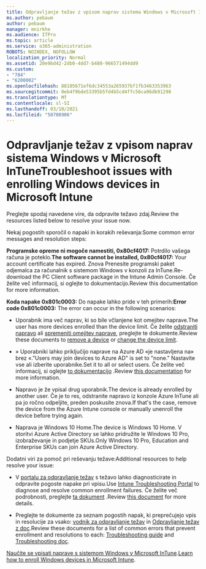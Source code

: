 ```yaml
---
title: Odpravljanje težav z vpisom naprav sistema Windows v Microsoft InTune
ms.author: pebaum
author: pebaum
manager: mnirkhe
ms.audience: ITPro
ms.topic: article
ms.service: o365-administration
ROBOTS: NOINDEX, NOFOLLOW
localization_priority: Normal
ms.assetid: 20e9bd42-2db0-4dd7-b480-966571494dd9
ms.custom:
- "784"
- "6200002"
ms.openlocfilehash: 88105671ef6dc34553a265937bf1fb3463353963
ms.sourcegitcommit: 0eb4f9bde53395b5fd4b5cd4ffc56ca96db91298
ms.translationtype: MT
ms.contentlocale: sl-SI
ms.lasthandoff: 03/10/2021
ms.locfileid: "50708906"
---
```

# <a name="troubleshoot-issues-with-enrolling-windows-devices-in-microsoft-intune"></a><span data-ttu-id="2fc12-102">Odpravljanje težav z vpisom naprav sistema Windows v Microsoft InTune</span><span class="sxs-lookup"><span data-stu-id="2fc12-102">Troubleshoot issues with enrolling Windows devices in Microsoft Intune</span></span>

<span data-ttu-id="2fc12-103">Preglejte spodaj navedene vire, da odpravite težavo zdaj.</span><span class="sxs-lookup"><span data-stu-id="2fc12-103">Review the resources listed below to resolve your issue now.</span></span>
  
<span data-ttu-id="2fc12-104">Nekaj pogostih sporočil o napaki in korakih reševanja:</span><span class="sxs-lookup"><span data-stu-id="2fc12-104">Some common error messages and resolution steps:</span></span>
  
 <span data-ttu-id="2fc12-105">**Programske opreme ni mogoče namestiti, 0x80cf4017:** Potrdilo vašega računa je poteklo.</span><span class="sxs-lookup"><span data-stu-id="2fc12-105">**The software cannot be installed, 0x80cf4017:** Your account certificate has expired.</span></span> <span data-ttu-id="2fc12-106">Znova Prenesite programski paket odjemalca za računalnik s sistemom Windows v konzoli za InTune.</span><span class="sxs-lookup"><span data-stu-id="2fc12-106">Re-download the PC Client software package in the Intune Admin Console.</span></span> <span data-ttu-id="2fc12-107">Če želite več informacij, si oglejte to dokumentacijo.</span><span class="sxs-lookup"><span data-stu-id="2fc12-107">Review this documentation for more information.</span></span>
  
 <span data-ttu-id="2fc12-108">**Koda napake 0x801c0003:** Do napake lahko pride v teh primerih:</span><span class="sxs-lookup"><span data-stu-id="2fc12-108">**Error code 0x801c0003:** The error can occur in the following scenarios:</span></span>
  
-  <span data-ttu-id="2fc12-109">Uporabnik ima več naprav, ki so bile včlanjene kot omejitev naprave.</span><span class="sxs-lookup"><span data-stu-id="2fc12-109">The user has more devices enrolled than the device limit.</span></span> <span data-ttu-id="2fc12-110">Če želite [odstraniti napravo](https://docs.microsoft.com/intune/devices-wipe) ali [spremeniti omejitev naprave](https://docs.microsoft.com/intune/enrollment-restrictions-set#set-device-limit-restrictions), preglejte te dokumente.</span><span class="sxs-lookup"><span data-stu-id="2fc12-110">Review these documents to [remove a device](https://docs.microsoft.com/intune/devices-wipe) or [change the device limit](https://docs.microsoft.com/intune/enrollment-restrictions-set#set-device-limit-restrictions).</span></span>

-  <span data-ttu-id="2fc12-111">» Uporabniki lahko priključijo naprave na Azure AD «je nastavljena na» brez «.</span><span class="sxs-lookup"><span data-stu-id="2fc12-111">"Users may join devices to Azure AD" is set to "none."</span></span> <span data-ttu-id="2fc12-112">Nastavite vse ali izberite uporabnike.</span><span class="sxs-lookup"><span data-stu-id="2fc12-112">Set it to all or select users.</span></span> <span data-ttu-id="2fc12-113">Če želite več informacij, si oglejte [to dokumentacijo](https://docs.microsoft.com/azure/active-directory/device-management-azure-portal#configure-device-settings) .</span><span class="sxs-lookup"><span data-stu-id="2fc12-113">Review [this documentation](https://docs.microsoft.com/azure/active-directory/device-management-azure-portal#configure-device-settings) for more information.</span></span>

-  <span data-ttu-id="2fc12-114">Napravo je že vpisal drug uporabnik.</span><span class="sxs-lookup"><span data-stu-id="2fc12-114">The device is already enrolled by another user.</span></span> <span data-ttu-id="2fc12-115">Če je to res, odstranite napravo iz konzole Azure InTune ali pa jo ročno odpeljite, preden poskusite znova.</span><span class="sxs-lookup"><span data-stu-id="2fc12-115">If that's the case, remove the device from the Azure Intune console or manually unenroll the device before trying again.</span></span>

-  <span data-ttu-id="2fc12-116">Naprava je Windows 10 Home.</span><span class="sxs-lookup"><span data-stu-id="2fc12-116">The device is Windows 10 Home.</span></span> <span data-ttu-id="2fc12-117">V storitvi Azure Active Directory se lahko pridružite le Windows 10 Pro, izobraževanje in podjetje SKUs.</span><span class="sxs-lookup"><span data-stu-id="2fc12-117">Only Windows 10 Pro, Education and Enterprise SKUs can join Azure Active Directory.</span></span>

<span data-ttu-id="2fc12-118">Dodatni viri za pomoč pri reševanju težave:</span><span class="sxs-lookup"><span data-stu-id="2fc12-118">Additional resources to help resolve your issue:</span></span>
  
-  <span data-ttu-id="2fc12-119">V [portalu za odpravljanje težav](https://devicemanagement.microsoft.com/#blade/Microsoft_Intune_DeviceSettings/TroubleshootBlade) s težavo lahko diagnosticirate in odpravite pogoste napake pri vpisu.</span><span class="sxs-lookup"><span data-stu-id="2fc12-119">Use [Intune Troubleshooting Portal](https://devicemanagement.microsoft.com/#blade/Microsoft_Intune_DeviceSettings/TroubleshootBlade) to diagnose and resolve common enrollment failures.</span></span> <span data-ttu-id="2fc12-120">Če želite več podrobnosti, preglejte [ta dokument](https://docs.microsoft.com/intune/help-desk-operators) .</span><span class="sxs-lookup"><span data-stu-id="2fc12-120">Review [this document](https://docs.microsoft.com/intune/help-desk-operators) for more details.</span></span>

-  <span data-ttu-id="2fc12-121">Preglejte te dokumente za seznam pogostih napak, ki preprečujejo vpis in resolucije za vsako: [vodnik za odpravljanje težav](https://support.microsoft.com/help/4089533/troubleshooting-windows-device-enrollment-problems-in-microsoft-intune) in [Odpravljanje težav z doc](https://docs.microsoft.com/troubleshoot/mem/intune/troubleshoot-device-enrollment-in-intune).</span><span class="sxs-lookup"><span data-stu-id="2fc12-121">Review these documents for a list of common errors that prevent enrollment and resolutions to each: [Troubleshooting guide](https://support.microsoft.com/help/4089533/troubleshooting-windows-device-enrollment-problems-in-microsoft-intune) and [Troubleshooting doc](https://docs.microsoft.com/troubleshoot/mem/intune/troubleshoot-device-enrollment-in-intune).</span></span>

<span data-ttu-id="2fc12-122">[Naučite se vpisati naprave s sistemom Windows v Microsoft InTune](https://docs.microsoft.com/intune/windows-enroll).</span><span class="sxs-lookup"><span data-stu-id="2fc12-122">[Learn how to enroll Windows devices in Microsoft Intune](https://docs.microsoft.com/intune/windows-enroll).</span></span>
